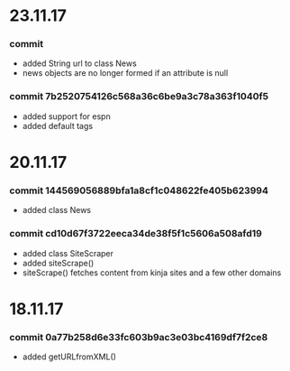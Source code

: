 # 23.11.17

### commit
* added String url to class News
* news objects are no longer formed if an attribute is null

### commit 7b2520754126c568a36c6be9a3c78a363f1040f5
* added support for espn
* added default tags

# 20.11.17

### commit 144569056889bfa1a8cf1c048622fe405b623994
* added class News

### commit cd10d67f3722eeca34de38f5f1c5606a508afd19
* added class SiteScraper
* added siteScrape()
* siteScrape() fetches content from kinja sites and a few other domains

# 18.11.17

### commit 0a77b258d6e33fc603b9ac3e03bc4169df7f2ce8
* added getURLfromXML()